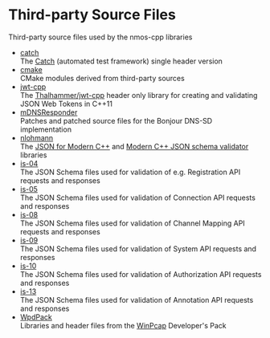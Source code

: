 # Third-party Source Files

Third-party source files used by the nmos-cpp libraries

- [catch](catch)  
  The [Catch](https://github.com/philsquared/Catch) (automated test framework) single header version
- [cmake](cmake)  
  CMake modules derived from third-party sources
- [jwt-cpp](jwt-cpp)  
  The [Thalhammer/jwt-cpp](https://github.com/Thalhammer/jwt-cpp) header only library for creating and validating JSON Web Tokens in C++11
- [mDNSResponder](mDNSResponder)  
  Patches and patched source files for the Bonjour DNS-SD implementation
- [nlohmann](nlohmann)  
  The [JSON for Modern C++](https://github.com/nlohmann/json) and [Modern C++ JSON schema validator](https://github.com/pboettch/json-schema-validator) libraries
- [is-04](is-04)  
  The JSON Schema files used for validation of e.g. Registration API requests and responses
- [is-05](is-05)  
  The JSON Schema files used for validation of Connection API requests and responses
- [is-08](is-08)  
  The JSON Schema files used for validation of Channel Mapping API requests and responses
- [is-09](is-09)  
  The JSON Schema files used for validation of System API requests and responses
- [is-10](is-10)  
  The JSON Schema files used for validation of Authorization API requests and responses
- [is-13](is-13)  
  The JSON Schema files used for validation of Annotation API requests and responses
- [WpdPack](WpdPack)  
  Libraries and header files from the [WinPcap](https://www.winpcap.org/) Developer's Pack
